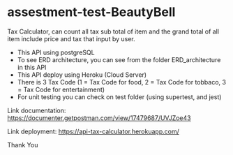# assestment-test-BeautyBell

Tax Calculator, can count all tax sub total of item and the grand total of all item include price and tax that input by user.

- This API using postgreSQL
- To see ERD architecture, you can see from the folder ERD_architecture in this API
- This API deploy using Heroku (Cloud Server)
- There is 3 Tax Code (1 = Tax Code for food, 2 = Tax Code for tobbaco, 3 = Tax Code for entertainment)
- For unit testing you can check on test folder (using supertest, and jest)

Link documentation: https://documenter.getpostman.com/view/17479687/UVJZoe43

Link deployment: https://api-tax-calculator.herokuapp.com/

Thank You

